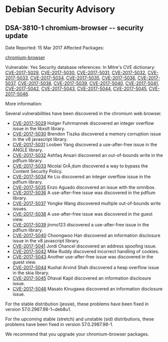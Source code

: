 
Debian Security Advisory
========================


DSA-3810-1 chromium-browser -- security update
----------------------------------------------



Date Reported:
15 Mar 2017
Affected Packages:

[chromium-browser](https://packages.debian.org/src:chromium-browser)

Vulnerable:
Yes
Security database references:
In Mitre's CVE dictionary: [CVE-2017-5029](https://security-tracker.debian.org/tracker/CVE-2017-5029), [CVE-2017-5030](https://security-tracker.debian.org/tracker/CVE-2017-5030), [CVE-2017-5031](https://security-tracker.debian.org/tracker/CVE-2017-5031), [CVE-2017-5032](https://security-tracker.debian.org/tracker/CVE-2017-5032), [CVE-2017-5033](https://security-tracker.debian.org/tracker/CVE-2017-5033), [CVE-2017-5034](https://security-tracker.debian.org/tracker/CVE-2017-5034), [CVE-2017-5035](https://security-tracker.debian.org/tracker/CVE-2017-5035), [CVE-2017-5036](https://security-tracker.debian.org/tracker/CVE-2017-5036), [CVE-2017-5037](https://security-tracker.debian.org/tracker/CVE-2017-5037), [CVE-2017-5038](https://security-tracker.debian.org/tracker/CVE-2017-5038), [CVE-2017-5039](https://security-tracker.debian.org/tracker/CVE-2017-5039), [CVE-2017-5040](https://security-tracker.debian.org/tracker/CVE-2017-5040), [CVE-2017-5041](https://security-tracker.debian.org/tracker/CVE-2017-5041), [CVE-2017-5042](https://security-tracker.debian.org/tracker/CVE-2017-5042), [CVE-2017-5043](https://security-tracker.debian.org/tracker/CVE-2017-5043), [CVE-2017-5044](https://security-tracker.debian.org/tracker/CVE-2017-5044), [CVE-2017-5045](https://security-tracker.debian.org/tracker/CVE-2017-5045), [CVE-2017-5046](https://security-tracker.debian.org/tracker/CVE-2017-5046).  

More information:

Several vulnerabilities have been discovered in the chromium web browser.


* [CVE-2017-5029](https://security-tracker.debian.org/tracker/CVE-2017-5029)
Holger Fuhrmannek discovered an integer overflow issue in the libxslt
 library.
* [CVE-2017-5030](https://security-tracker.debian.org/tracker/CVE-2017-5030)
Brendon Tiszka discovered a memory corruption issue in the v8 javascript
 library.
* [CVE-2017-5031](https://security-tracker.debian.org/tracker/CVE-2017-5031)
Looben Yang discovered a use-after-free issue in the ANGLE library.
* [CVE-2017-5032](https://security-tracker.debian.org/tracker/CVE-2017-5032)
Ashfaq Ansari discovered an out-of-bounds write in the pdfium library.
* [CVE-2017-5033](https://security-tracker.debian.org/tracker/CVE-2017-5033)
Nicolai GrÃ¸dum discovered a way to bypass the Content Security Policy.
* [CVE-2017-5034](https://security-tracker.debian.org/tracker/CVE-2017-5034)
Ke Liu discovered an integer overflow issue in the pdfium library.
* [CVE-2017-5035](https://security-tracker.debian.org/tracker/CVE-2017-5035)
Enzo Aguado discovered an issue with the omnibox.
* [CVE-2017-5036](https://security-tracker.debian.org/tracker/CVE-2017-5036)
A use-after-free issue was discovered in the pdfium library.
* [CVE-2017-5037](https://security-tracker.debian.org/tracker/CVE-2017-5037)
Yongke Wang discovered multiple out-of-bounds write issues.
* [CVE-2017-5038](https://security-tracker.debian.org/tracker/CVE-2017-5038)
A use-after-free issue was discovered in the guest view.
* [CVE-2017-5039](https://security-tracker.debian.org/tracker/CVE-2017-5039)
jinmo123 discovered a use-after-free issue in the pdfium library.
* [CVE-2017-5040](https://security-tracker.debian.org/tracker/CVE-2017-5040)
Choongwoo Han discovered an information disclosure issue in the v8
 javascript library.
* [CVE-2017-5041](https://security-tracker.debian.org/tracker/CVE-2017-5041)
Jordi Chancel discovered an address spoofing issue.
* [CVE-2017-5042](https://security-tracker.debian.org/tracker/CVE-2017-5042)
Mike Ruddy discovered incorrect handling of cookies.
* [CVE-2017-5043](https://security-tracker.debian.org/tracker/CVE-2017-5043)
Another use-after-free issue was discovered in the guest view.
* [CVE-2017-5044](https://security-tracker.debian.org/tracker/CVE-2017-5044)
Kushal Arvind Shah discovered a heap overflow issue in the skia
 library.
* [CVE-2017-5045](https://security-tracker.debian.org/tracker/CVE-2017-5045)
Dhaval Kapil discovered an information disclosure issue.
* [CVE-2017-5046](https://security-tracker.debian.org/tracker/CVE-2017-5046)
Masato Kinugawa discovered an information disclosure issue.


For the stable distribution (jessie), these problems have been fixed in
version 57.0.2987.98-1~deb8u1.


For the upcoming stable (stretch) and unstable (sid) distributions, these
problems have been fixed in version 57.0.2987.98-1.


We recommend that you upgrade your chromium-browser packages.





